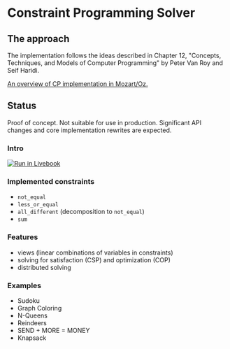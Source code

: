 # Constraint Programming Solver

## The approach 
The implementation follows the ideas described in Chapter 12, "Concepts, Techniques, and Models
  of Computer Programming" by Peter Van Roy and Seif Haridi.

[An overview of CP implementation in Mozart/Oz.](http://mozart2.org/mozart-v1/doc-1.4.0/fdt/index.html)
## Status

Proof of concept. Not suitable for use in production. Significant API changes and core implementation rewrites are expected.

### Intro

[![Run in Livebook](https://livebook.dev/badge/v1/black.svg)](https://livebook.dev/run?url=https%3A%2F%2Fgithub.com%2Fbokner%2Ffixpoint%2Fblob%2Fmain%2Flivebooks%2Ffixpoint.livemd)


### Implemented constraints

- `not_equal`
- `less_or_equal`
- `all_different` (decomposition to `not_equal`)
- `sum`

### Features
- views (linear combinations of variables in constraints)  
- solving for satisfaction (CSP) and optimization (COP)
- distributed solving  

### Examples
- Sudoku
- Graph Coloring
- N-Queens
- Reindeers
- SEND + MORE = MONEY
- Knapsack
